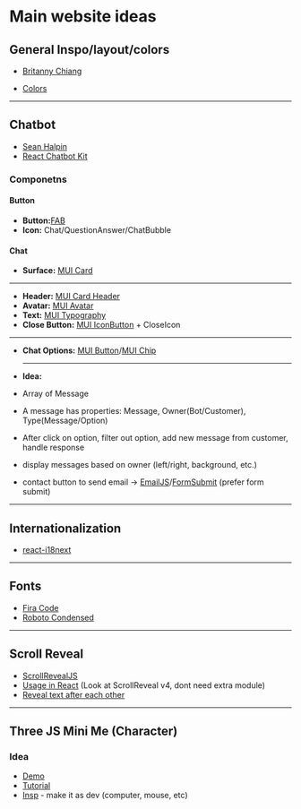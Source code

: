 # Main website ideas

## General Inspo/layout/colors

- [Britanny Chiang](https://brittanychiang.com/)

- [Colors](https://coolors.co/fbfffe-0aa5ff-ff2e1f-464d42-181114)

---

## Chatbot

- [Sean Halpin](https://www.seanhalpin.design/)
- [React Chatbot Kit](https://fredrikoseberg.github.io/react-chatbot-kit-docs/)

### Componetns

#### Button

- **Button:**[FAB](https://mui.com/components/floating-action-button/#basic-fab)
- **Icon:** Chat/QuestionAnswer/ChatBubble

#### Chat

- **Surface:** [MUI Card](https://mui.com/components/cards/)

---

- **Header:** [MUI Card Header](https://mui.com/api/card-header/)
- **Avatar:** [MUI Avatar](https://mui.com/components/avatars/)
- **Text:** [MUI Typography](https://mui.com/components/typography/#main-content)
- **Close Button:** [MUI IconButton](https://mui.com/api/icon-button/) + CloseIcon

---

- **Chat Options:** [MUI Button](https://mui.com/components/buttons/)/[MUI Chip](https://mui.com/components/chips)
- ***

  **Idea:**

- Array of Message
- A message has properties: Message, Owner(Bot/Customer), Type(Message/Option)
- After click on option, filter out option, add new message from customer, handle response
- display messages based on owner (left/right, background, etc.)
- contact button to send email -> [EmailJS](https://www.emailjs.com/)/[FormSubmit](https://formsubmit.co/) (prefer form submit)

---

## Internationalization

- [react-i18next](https://react.i18next.com/)

---

## Fonts

- [Fira Code](https://fonts.google.com/specimen/Fira+Code?query=code)
- [Roboto Condensed](https://fonts.google.com/specimen/Roboto+Condensed?query=Roboto)

---

## Scroll Reveal

- [ScrollRevealJS](https://scrollrevealjs.org/)
- [Usage in React](https://gist.github.com/2075/d6b1f24536e12bd6f8d43bfadd9da19a) (Look at ScrollReveal v4, dont need extra module)
- [Reveal text after each other](https://scrollrevealjs.org/guide/customization.html)

---

## Three JS Mini Me (Character)

### Idea

- [Demo](https://codepen.io/kevoj/pen/BWgvOj)
- [Tutorial](https://tympanus.net/codrops/2021/10/04/creating-3d-characters-in-three-js/)
- [Insp](https://codepen.io/eroxburgh/pen/gOayPKV) - make it as dev (computer, mouse, etc)
